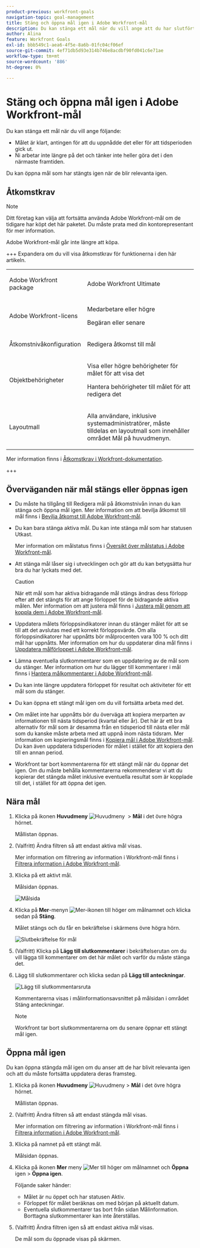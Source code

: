 ```yaml
---
product-previous: workfront-goals
navigation-topic: goal-management
title: Stäng och öppna mål igen i Adobe Workfront-mål
description: Du kan stänga ett mål när du vill ange att du har slutfört det eller att du inte längre arbetar med det eftersom det blev föråldrat.
author: Alina
feature: Workfront Goals
exl-id: bbb549c1-aea6-4f5e-8a6b-01fc04cf06ef
source-git-commit: 4ef71db5d93e314b746e8acdbf90fd041c6e71ae
workflow-type: tm+mt
source-wordcount: '886'
ht-degree: 0%

---
```


# Stäng och öppna mål igen i Adobe Workfront-mål

<!--Audited for P&P only: 4/2025-->

Du kan stänga ett mål när du vill ange följande:

* Målet är klart, antingen för att du uppnådde det eller för att tidsperioden gick ut.
* Ni arbetar inte längre på det och tänker inte heller göra det i den närmaste framtiden.

Du kan öppna mål som har stängts igen när de blir relevanta igen.

## Åtkomstkrav

>[!NOTE]
>
>Ditt företag kan välja att fortsätta använda Adobe Workfront-mål om de tidigare har köpt det här paketet. Du måste prata med din kontorepresentant för mer information.
>
>Adobe Workfront-mål går inte längre att köpa.

+++ Expandera om du vill visa åtkomstkrav för funktionerna i den här artikeln. 

<table style="table-layout:auto">
<col>
</col>
<col>
</col>
<tbody>
 <tr>
  <td> <p>Adobe Workfront package</p> </td> 
   <td> 
   <p>Adobe Workfront Ultimate</p>
   </td> 
  </tr> 
 <tr>
 <tr>
 <td role="rowheader">Adobe Workfront-licens</td>
 <td>
 <p>Medarbetare eller högre</p>
 <p>Begäran eller senare</p></td>
 </tr>
 <td role="rowheader">Åtkomstnivåkonfiguration</td>
 <td> <p>Redigera åtkomst till mål</p> </td>
 </tr>
 <tr>
 <td role="rowheader">Objektbehörigheter</td>
 <td>
  <div>
  <p>Visa eller högre behörigheter för målet för att visa det</p>
  <p>Hantera behörigheter till målet för att redigera det</p>
  </div> </td>
 </tr>
<tr>
   <td role="rowheader"><p>Layoutmall</p></td>
   <td> <p>Alla användare, inklusive systemadministratörer, måste tilldelas en layoutmall som innehåller området Mål på huvudmenyn. </p>  
</td>
  </tr>
</tbody>
</table>

Mer information finns i [Åtkomstkrav i Workfront-dokumentation](/help/quicksilver/administration-and-setup/add-users/access-levels-and-object-permissions/access-level-requirements-in-documentation.md).

+++

<!--Old:
<table style="table-layout:auto">
<col>
</col>
<col>
</col>
<tbody>
 <tr> 
   <td role="rowheader">Adobe Workfront plan*</td> 
   <td> 
   <p>For the new plan and license structure:
  <ul><li>An Ultimate plan </li></ul>
   </p>
<p>For the current plan and license structure: 
<ul><li> A Pro or higher </li>
  <li>An Adobe Workfront Goals license in addition to a Workfront license.</li></ul></p>
   </td> 
  </tr>
 <tr>
 <tr>
 <td role="rowheader">Adobe Workfront license*</td>
 <td>
 <p>New license: Contributor or higher</p>
 Or
 <p>Current license: Request or higher</p> <p>For more information, see <a href="../../administration-and-setup/add-users/access-levels-and-object-permissions/wf-licenses.md" class="MCXref xref">Adobe Workfront licenses overview</a>.</p> </td>
 </tr>
 <tr>
 <td role="rowheader">Product*</td>
 <td>
  <p> New product requirement: Workfront</p>
 <p>Or</p>
  <p>Current product requirement: In addition to a Workfront license, you must purchase a license for Adobe Workfront Goals. </p> <p>For information, see <a href="../../workfront-goals/goal-management/access-needed-for-wf-goals.md" class="MCXref xref">Requirements to use Workfront Goals</a>. </p> </td>
 </tr>
 <td role="rowheader">Access level</td>
 <td> <p>Edit access to Goals</p> </td>
 </tr>
 <tr data-mc-conditions="">
 <td role="rowheader">Object permissions</td>
 <td>
  <div>
  <p>View or higher permissions to the goal to view it</p>
  <p>Manage permissions to the goal to edit it</p>
  <p>For information about sharing goals, see <a href="../../workfront-goals/workfront-goals-settings/share-a-goal.md" class="MCXref xref">Share a goal in Workfront Goals</a>. </p>
  </div> </td>
 </tr>
<tr>
   <td role="rowheader"><p>Layout template</p></td>
   <td> <p>All users, including Workfront administrators,  must be assigned a layout template that includes the Goals area in the Main Menu. </p>  
</td>
  </tr>
</tbody>
</table>-->

## Överväganden när mål stängs eller öppnas igen

* Du måste ha tillgång till Redigera mål på åtkomstnivån innan du kan stänga och öppna mål igen. Mer information om att bevilja åtkomst till mål finns i [Bevilja åtkomst till Adobe Workfront-mål](../../administration-and-setup/add-users/configure-and-grant-access/grant-access-goals.md).
* Du kan bara stänga aktiva mål. Du kan inte stänga mål som har statusen Utkast.

  Mer information om målstatus finns i [Översikt över målstatus i Adobe Workfront-mål](../../workfront-goals/goal-management/goal-status-overview.md).

* Att stänga mål låser sig i utvecklingen och gör att du kan betygsätta hur bra du har lyckats med det.

  >[!CAUTION]
  >
  >När ett mål som har aktiva bidragande mål stängs ändras dess förlopp efter att det stängts för att ange förloppet för de bidragande aktiva målen. Mer information om att justera mål finns i [Justera mål genom att koppla dem i Adobe Workfront-mål](../../workfront-goals/goal-alignment/align-goals-by-connecting-them.md).

* Uppdatera målets förloppsindikatorer innan du stänger målet för att se till att det avslutas med ett korrekt förloppsvärde. Om alla förloppsindikatorer har uppnåtts bör målprocenten vara 100 % och ditt mål har uppnåtts. Mer information om hur du uppdaterar dina mål finns i [Uppdatera målförloppet i Adobe Workfront-mål](../../workfront-goals/goal-review-and-workfront-goals-sections/check-in-goals.md).
* Lämna eventuella slutkommentarer som en uppdatering av de mål som du stänger. Mer information om hur du lägger till kommentarer i mål finns i [Hantera målkommentarer i Adobe Workfront-mål](../../workfront-goals/goal-management/manage-goal-comments.md).
* Du kan inte längre uppdatera förloppet för resultat och aktiviteter för ett mål som du stänger.
* Du kan öppna ett stängt mål igen om du vill fortsätta arbeta med det.
* Om målet inte har uppnåtts bör du överväga att kopiera merparten av informationen till nästa tidsperiod (kvartal eller år). Det här är ett bra alternativ för mål som är desamma från en tidsperiod till nästa eller mål som du kanske måste arbeta med att uppnå inom nästa tidsram. Mer information om kopieringsmål finns i [Kopiera mål i Adobe Workfront-mål](../../workfront-goals/goal-management/copy-goals.md). Du kan även uppdatera tidsperioden för målet i stället för att kopiera den till en annan period.
* Workfront tar bort kommentarerna för ett stängt mål när du öppnar det igen. Om du måste behålla kommentarerna rekommenderar vi att du kopierar det stängda målet inklusive eventuella resultat som är kopplade till det, i stället för att öppna det igen.


## Nära mål

<!--
Closing goals differs depending on what environment you use. 

### Close goals in the Production environment

1. Click the **Main Menu** icon ![Main Menu icon](assets/main-menu-icon.png) > **Goals** in the upper-right corner.

   (!-- Add this when Shell is available to all: or (if available), click the **Main Menu** icon ![Main menu icon](../goal-management/assets/three-line-main-menu-icon.png) in the upper-left corner)
   --)

   The Goal List opens. 

1. (Optional) Modify your filters to display only goals that are active.

   For information about filtering information in Workfront Goals, see [Filter information in Adobe Workfront Goals](../../workfront-goals/goal-management/filter-information-wf-goals.md). 

1. Click an active goal.

   The Goal Details panel displays on the right. 

1. (Optional and recommended) Click the **Updates** tab and add an update in the **Comment here** field about the reason you are closing the goal, then click **Post**. 

1. Click the **More icon** ![More icon](assets/more-icon.png) to the right of the goal name, then click **Close** > **Close Goal**.

   This closes the goal and saves the current progress on the goal and its results and activities.

   >[!IMPORTANT]
   >
   >If the goal has contributing goals that are still active, the progress of the goal continues to update based on the progress of the aligned goals.
   >
   >
   >![Closing goals with active aligned goals](assets/closing-goals-with-active-aligned-goals-warning-350x71.png)   >
   >

1. (Optional) Modify your filters again to display only closed goals. The goals you closed display on the screen.
-->

1. Klicka på ikonen **Huvudmeny** ![Huvudmeny &#x200B;](assets/main-menu-icon.png) > **Mål** i det övre högra hörnet.

   Mållistan öppnas.

   <!-- Add this when Shell is available to all: or (if available), click the **Main Menu** icon ![Main menu icon](../goal-management/assets/three-line-main-menu-icon.png) in the upper-left corner)
   -->

1. (Valfritt) Ändra filtren så att endast aktiva mål visas.

   Mer information om filtrering av information i Workfront-mål finns i [Filtrera information i Adobe Workfront-mål](../goal-management/filter-information-wf-goals.md).
1. Klicka på ett aktivt mål.

   Målsidan öppnas.

   ![Målsida](assets/goal-page-unshimmed.png)
1. Klicka på **Mer**-menyn ![Mer-ikonen](assets/more-icon.png) till höger om målnamnet och klicka sedan på **Stäng**.

   Målet stängs och du får en bekräftelse i skärmens övre högra hörn.

   ![Slutbekräftelse för mål](assets/goal-close-confirmation-with-add-closing-notes-link.png)

1. (Valfritt) Klicka på **Lägg till slutkommentarer** i bekräftelserutan om du vill lägga till kommentarer om det här målet och varför du måste stänga det.
1. Lägg till slutkommentarer och klicka sedan på **Lägg till anteckningar**.

   ![Lägg till slutkommentarsruta](assets/add-closing-notes-box-unshimmed.png)

   Kommentarerna visas i målinformationsavsnittet på målsidan i området Stäng anteckningar.

   >[!NOTE]
   >
   >Workfront tar bort slutkommentarerna om du senare öppnar ett stängt mål igen.


## Öppna mål igen

Du kan öppna stängda mål igen om du anser att de har blivit relevanta igen och att du måste fortsätta uppdatera deras framsteg.

<!--
Reopening goals differs depending on what environment you use.

### Reopen goals in the Production environment

1. Click the **Main Menu** icon ![Main Menu icon](assets/main-menu-icon.png) > **Goals** in the upper-right corner.

   (!-- Add this when Shell is available to all: or (if available), click the **Main Menu** icon ![Main menu icon](../goal-management/assets/three-line-main-menu-icon.png) in the upper-left corner)
   --)

   The Goal List opens. 

1. (Optional) Modify your filters to display only goals that are closed.

   For information about filtering information in Workfront Goals, see [Filter information in Adobe Workfront Goals](../../workfront-goals/goal-management/filter-information-wf-goals.md).


1. Click a closed goal.

   This opens the Goal Details panel on the right. 

1. Click the **More icon** ![More icon](assets/more-icon.png) to the right of the goal name, then click **Reopen** > **Reopen**.

   This reopens the goal and places it in a status of Active. The progress of the goal is recalculated starting with the current date. 

1. (Optional) Modify your filters again to display only active goals. The goals you opened display on the screen.

-->

1. Klicka på ikonen **Huvudmeny** ![Huvudmeny &#x200B;](assets/main-menu-icon.png)> **Mål** i det övre högra hörnet.

   Mållistan öppnas.

   <!-- Add this when Shell is available to all: or (if available), click the **Main Menu** icon ![Main menu icon](../goal-management/assets/three-line-main-menu-icon.png) in the upper-left corner)
   -->

1. (Valfritt) Ändra filtren så att endast stängda mål visas.

   Mer information om filtrering av information i Workfront-mål finns i [Filtrera information i Adobe Workfront-mål](../goal-management/filter-information-wf-goals.md).
1. Klicka på namnet på ett stängt mål.

   Målsidan öppnas.
1. Klicka på ikonen **Mer** meny ![Mer](assets/more-icon.png) till höger om målnamnet och **Öppna** igen > **Öppna igen**.

   Följande saker händer:
   * Målet är nu öppet och har statusen Aktiv.
   * Förloppet för målet beräknas om med början på aktuellt datum.
   * Eventuella slutkommentarer tas bort från sidan Målinformation. Borttagna slutkommentarer kan inte återställas.

1. (Valfritt) Ändra filtren igen så att endast aktiva mål visas.

   De mål som du öppnade visas på skärmen.

